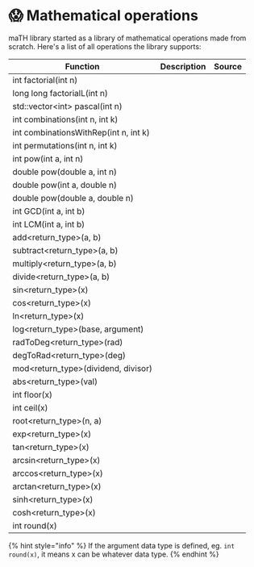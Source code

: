 # 😱 Mathematical operations

maTH library  started as a library of mathematical operations made from scratch. Here's a list of all operations the library supports:

<table><thead><tr><th>Function</th><th>Description</th><th data-type="content-ref">Source</th></tr></thead><tbody><tr><td>int factorial(int n)</td><td></td><td></td></tr><tr><td>long long factorialL(int n)</td><td></td><td></td></tr><tr><td>std::vector&#x3C;int> pascal(int n)</td><td></td><td></td></tr><tr><td>int combinations(int n, int k)</td><td></td><td></td></tr><tr><td>int combinationsWithRep(int n, int k)</td><td></td><td></td></tr><tr><td>int permutations(int n, int k)</td><td></td><td></td></tr><tr><td>int pow(int a, int n)</td><td></td><td></td></tr><tr><td>double pow(double a, int n)</td><td></td><td></td></tr><tr><td>double pow(int a, double n)</td><td></td><td></td></tr><tr><td>double pow(double a, double n)</td><td></td><td></td></tr><tr><td>int GCD(int a, int b)</td><td></td><td></td></tr><tr><td>int LCM(int a, int b)</td><td></td><td></td></tr><tr><td>add&#x3C;return_type>(a, b)</td><td></td><td></td></tr><tr><td>subtract&#x3C;return_type>(a, b)</td><td></td><td></td></tr><tr><td>multiply&#x3C;return_type>(a, b)</td><td></td><td></td></tr><tr><td>divide&#x3C;return_type>(a, b)</td><td></td><td></td></tr><tr><td>sin&#x3C;return_type>(x)</td><td></td><td></td></tr><tr><td>cos&#x3C;return_type>(x)</td><td></td><td></td></tr><tr><td>ln&#x3C;return_type>(x)</td><td></td><td></td></tr><tr><td>log&#x3C;return_type>(base, argument)</td><td></td><td></td></tr><tr><td>radToDeg&#x3C;return_type>(rad)</td><td></td><td></td></tr><tr><td>degToRad&#x3C;return_type>(deg)</td><td></td><td></td></tr><tr><td>mod&#x3C;return_type>(dividend, divisor)</td><td></td><td></td></tr><tr><td>abs&#x3C;return_type>(val)</td><td></td><td></td></tr><tr><td>int floor(x)</td><td></td><td></td></tr><tr><td>int ceil(x)</td><td></td><td></td></tr><tr><td>root&#x3C;return_type>(n, a)</td><td></td><td></td></tr><tr><td>exp&#x3C;return_type>(x)</td><td></td><td></td></tr><tr><td>tan&#x3C;return_type>(x)</td><td></td><td></td></tr><tr><td>arcsin&#x3C;return_type>(x)</td><td></td><td></td></tr><tr><td>arccos&#x3C;return_type>(x)</td><td></td><td></td></tr><tr><td>arctan&#x3C;return_type>(x)</td><td></td><td></td></tr><tr><td>sinh&#x3C;return_type>(x)</td><td></td><td></td></tr><tr><td>cosh&#x3C;return_type>(x)</td><td></td><td></td></tr><tr><td>int round(x)</td><td></td><td></td></tr></tbody></table>

{% hint style="info" %}
If the argument data type is defined, eg. `int round(x)`, it means x can be whatever data type.&#x20;
{% endhint %}
